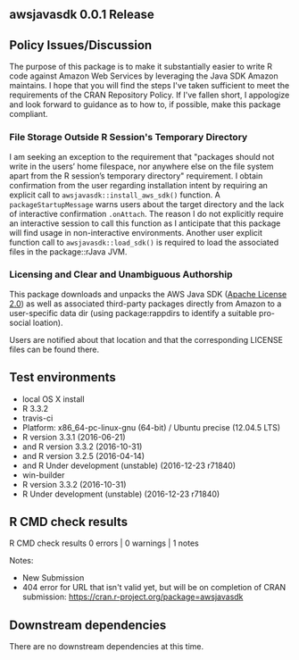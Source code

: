 ## awsjavasdk 0.0.1 Release

## Policy Issues/Discussion

The purpose of this package is to make it substantially easier to write R code against Amazon Web Services by leveraging the Java SDK Amazon maintains. 
I hope that you will find the steps I've taken sufficient to meet the requirements of the CRAN Repository Policy.  If I've fallen short, I appologize and look forward to guidance as to how to, if possible, make this package compliant.

### File Storage Outside R Session's Temporary Directory
I am seeking an exception to the requirement that "packages should not write in the users’ home filespace, nor anywhere else on the file system apart from the R session’s temporary directory" requirement. I obtain confirmation from the user regarding installation intent by requiring an explicit call to `awsjavasdk::install_aws_sdk()` function. A `packageStartupMessage` warns users about the target directory and the lack of interactive confirmation `.onAttach`.  The reason I do not explicitly require an interactive session to call this function as I anticipate that this package will find usage in non-interactive environments. Another user explicit function call to `awsjavasdk::load_sdk()` is required to load the associated files in the package::rJava JVM.

### Licensing and Clear and Unambiguous Authorship 
This package downloads and unpacks the AWS Java SDK ([Apache License 2.0](https://github.com/aws/aws-sdk-java/blob/master/LICENSE.txt)) as well as associated third-party packages directly from Amazon to a user-specific data dir (using package:rappdirs to identify a suitable pro-social loation). 

Users are notified about that location and that the corresponding LICENSE files can be found there.

## Test environments
* local OS X install
 * R 3.3.2
* travis-ci
 * Platform: x86_64-pc-linux-gnu (64-bit) / Ubuntu precise (12.04.5 LTS)
 * R version 3.3.1 (2016-06-21)
 * and R version 3.3.2 (2016-10-31)
 * and R version 3.2.5 (2016-04-14)
 * and R Under development (unstable) (2016-12-23 r71840)
* win-builder
 * R version 3.3.2 (2016-10-31)
 * R Under development (unstable) (2016-12-23 r71840)

## R CMD check results
R CMD check results
0 errors | 0 warnings | 1 notes

Notes:
* New Submission
* 404 error for URL that isn't valid yet, but will be on completion of CRAN submission: https://cran.r-project.org/package=awsjavasdk

## Downstream dependencies
There are no downstream dependencies at this time.
